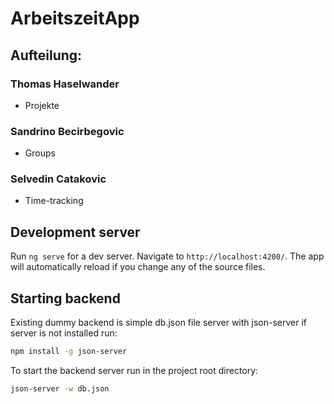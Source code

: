 # ArbeitszeitApp


## Aufteilung:
### Thomas Haselwander
* Projekte

### Sandrino Becirbegovic
* Groups

### Selvedin Catakovic
* Time-tracking

## Development server

Run `ng serve` for a dev server. Navigate to `http://localhost:4200/`. The app will automatically reload if you change any of the source files.

## Starting backend

Existing dummy backend is simple db.json file server with json-server
if server is not installed run:
```bash
npm install -g json-server
```
To start the backend server run in the project root directory:
```bash
json-server -w db.json
```
